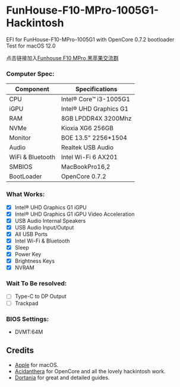 # FunHouse-F10-MPro-1005G1-Hackintosh
EFI for FunHouse-F10-MPro-1005G1 with OpenCore 0.7.2 bootloader  
Test for macOS 12.0

点击链接加入[Funhouse F10 MPro 黑苹果交流群](https://jq.qq.com/?_wv=1027&k=v9za1jFA)

### Computer Spec:

| Component        | Specifications                         |
| ---------------- | ---------------------------------------|
| CPU              | Intel® Core™ i3-1005G1                 |
| iGPU             | Intel® UHD Graphics G1                 |
| RAM              | 8GB LPDDR4X 3200Mhz                     |
| NVMe             | Kioxia XG6 256GB                       |
| Monitor          | BOE 13.5" 2256*1504                    |
| Audio            | Realtek USB Audio                      |
| WiFi & Bluetooth | Intel Wi-Fi 6 AX201                    |
| SMBIOS           | MacBookPro16,2                         |
| BootLoader       | OpenCore 0.7.2                         |

### What Works:

- [x] Intel® UHD Graphics G1 iGPU
- [x] Intel® UHD Graphics G1 iGPU Video Acceleration
- [x] USB Audio Internal Speakers
- [x] USB Audio Input/Output
- [x] All USB Ports
- [x] Intel Wi-Fi & Bluetooth
- [x] Sleep
- [x] Power Key
- [x] Brightness Keys
- [x] NVRAM

### Wait To Be resolved:

- [ ] Type-C to DP Output
- [ ] Trackpad

### BIOS Settings:

* DVMT:64M

## Credits

- [Apple](https://apple.com) for macOS.
- [Acidanthera](https://github.com/acidanthera) for OpenCore and all the lovely hackintosh work.
- [Dortania](https://github.com/dortania) for great and detailed guides.
